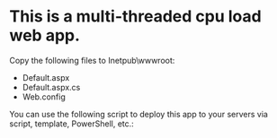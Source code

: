 # This is a multi-threaded cpu load web app.
Copy the following files to Inetpub\wwwroot:
- Default.aspx
- Default.aspx.cs
- Web.config

You can use the following script to deploy this app to your servers via script, template, PowerShell, etc.:
